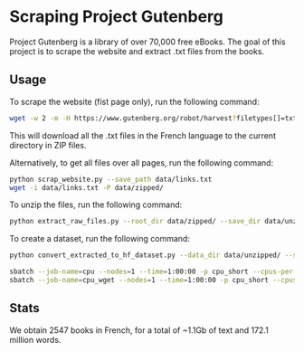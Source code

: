 # Scraping Project Gutenberg

Project Gutenberg is a library of over 70,000 free eBooks. The goal of this project is to scrape the website and extract .txt files from the books.

## Usage

To scrape the website (fist page only), run the following command:

```bash
wget -w 2 -m -H https://www.gutenberg.org/robot/harvest?filetypes[]=txt&langs[]=fr
``` 

This will download all the .txt files in the French language to the current directory in ZIP files.

Alternatively, to get all files over all pages, run the following command:

```bash
python scrap_website.py --save_path data/links.txt
wget -i data/links.txt -P data/zipped/
```



To unzip the files, run the following command:

```bash
python extract_raw_files.py --root_dir data/zipped/ --save_dir data/unzipped/
```

To create a dataset, run the following command:

```bash
python convert_extracted_to_hf_dataset.py --data_dir data/unzipped/ --save_dir data/formatted/ --hub_id manu/ProjectGutenberg_fr
```

```bash
sbatch --job-name=cpu --nodes=1 --time=1:00:00 -p cpu_short --cpus-per-task 16 --error=log.err --output=log.out --wrap="python scrap_website.py --save_dir data/"
sbatch --job-name=cpu_wget --nodes=1 --time=1:00:00 -p cpu_short --cpus-per-task 8 --error=wget.err --output=wget.out --wrap="wget -i data/links_de.txt -P data/de/"
```
## Stats

We obtain 2547 books in French, for a total of ~1.1Gb of text and 172.1 million words.